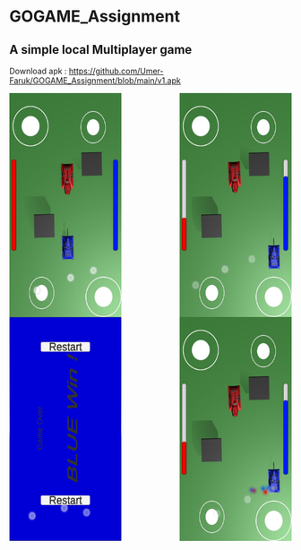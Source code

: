 # GOGAME_Assignment
## A simple local Multiplayer game
Download apk : https://github.com/Umer-Faruk/GOGAME_Assignment/blob/main/v1.apk

 <img  align="right" src="/im1.jpeg" width="200" height="400">
 <img  align="center" src="/im2.jpeg" width="200" height="400">
 <img   align="right" src="/im3.jpeg" width="200" height="400">
 <img   src="/v1.jpeg" width="200" height="400">
 
